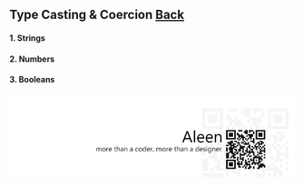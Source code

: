 ## Type Casting & Coercion [**Back**](./../README.md)

#### 1. Strings

#### 2. Numbers

#### 3. Booleans


<a href="http://aleen42.github.io/" target="_blank" ><img src="./../pic/tail.gif"></a>